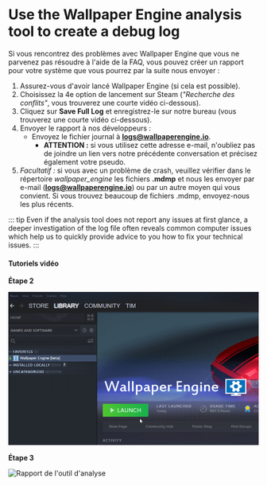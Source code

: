 # Use the Wallpaper Engine analysis tool to create a debug log

Si vous rencontrez des problèmes avec Wallpaper Engine que vous ne parvenez pas résoudre à l'aide de la FAQ, vous pouvez créer un rapport pour votre système que vous pourrez par la suite nous envoyer :

1. Assurez-vous d'avoir lancé Wallpaper Engine (si cela est possible).
2. Choisissez la 4e option de lancement sur Steam (*"Recherche des conflits"*, vous trouverez une courte vidéo ci-dessous).
3. Cliquez sur **Save Full Log** et enregistrez-le sur notre bureau (vous trouverez une courte vidéo ci-dessous).
4. Envoyer le rapport à nos développeurs :
    * Envoyez le fichier journal à **logs@wallpaperengine.io**.
        * **ATTENTION :** si vous utilisez cette adresse e-mail, n'oubliez pas de joindre un lien vers notre précédente conversation et précisez également votre pseudo.
5. *Facultatif :* si vous avec un problème de crash, veuillez vérifier dans le répertoire *wallpaper_engine* les fichiers **.mdmp** et nous les envoyer par e-mail (**logs@wallpaperengine.io**) ou par un autre moyen qui vous convient. Si vous trouvez beaucoup de fichiers .mdmp, envoyez-nous les plus récents.

::: tip
Even if the analysis tool does not report any issues at first glance, a deeper investigation of the log file often reveals common computer issues which help us to quickly provide advice to you how to fix your technical issues.
:::

#### Tutoriels vidéo

**Étape 2**

![Lancement de l'outil d'analyse](./scantoollaunch.gif)

**Étape 3**

![Rapport de l'outil d'analyse](./scantoolsave.gif)
